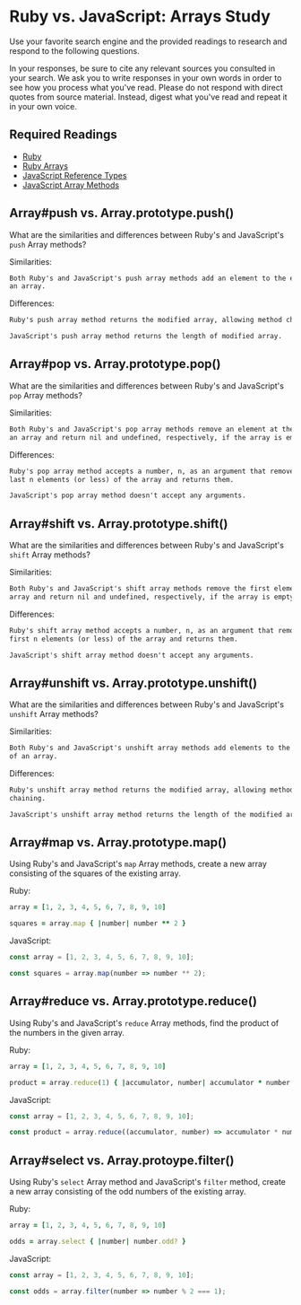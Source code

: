# Ruby vs. JavaScript: Arrays Study

Use your favorite search engine and the provided readings to research and
respond to the following questions.

In your responses, be sure to cite any relevant sources you consulted in your
search. We ask you to write responses in your own words in order to see how you
process what you've read. Please do not respond with direct quotes from source
material. Instead, digest what you've read and repeat it in your own voice.

## Required Readings

-   [Ruby](https://github.com/ga-wdi-boston/ruby)
-   [Ruby Arrays](https://github.com/ga-wdi-boston/ruby-arrays)
-   [JavaScript Reference Types](https://github.com/ga-wdi-boston/js-reference-types)
-   [JavaScript Array Methods](https://github.com/ga-wdi-boston/js-array-methods)

## Array#push vs. Array.prototype.push()

What are the similarities and differences between Ruby's and JavaScript's `push`
Array methods?

Similarities:

```md
Both Ruby's and JavaScript's push array methods add an element to the end of
an array.
```

Differences:

```md
Ruby's push array method returns the modified array, allowing method chaining.

JavaScript's push array method returns the length of modified array.
```

## Array#pop vs. Array.prototype.pop()

What are the similarities and differences between Ruby's and JavaScript's `pop`
Array methods?

Similarities:

```md
Both Ruby's and JavaScript's pop array methods remove an element at the end of
an array and return nil and undefined, respectively, if the array is empty.
```

Differences:

```md
Ruby's pop array method accepts a number, n, as an argument that removes the
last n elements (or less) of the array and returns them.

JavaScript's pop array method doesn't accept any arguments.
```

## Array#shift vs. Array.prototype.shift()

What are the similarities and differences between Ruby's and JavaScript's
`shift` Array methods?

Similarities:

```md
Both Ruby's and JavaScript's shift array methods remove the first element of an
array and return nil and undefined, respectively, if the array is empty.
```

Differences:

```md
Ruby's shift array method accepts a number, n, as an argument that removes the
first n elements (or less) of the array and returns them.

JavaScript's shift array method doesn't accept any arguments.
```

## Array#unshift vs. Array.prototype.unshift()

What are the similarities and differences between Ruby's and JavaScript's
`unshift` Array methods?

Similarities:

```md
Both Ruby's and JavaScript's unshift array methods add elements to the beginning
of an array.
```

Differences:

```md
Ruby's unshift array method returns the modified array, allowing method
chaining.

JavaScript's unshift array method returns the length of the modified array.
```

## Array#map vs. Array.prototype.map()

Using Ruby's and JavaScript's `map` Array methods, create a new array consisting
of the squares of the existing array.

Ruby:

```ruby
array = [1, 2, 3, 4, 5, 6, 7, 8, 9, 10]

squares = array.map { |number| number ** 2 }
```

JavaScript:

```javascript
const array = [1, 2, 3, 4, 5, 6, 7, 8, 9, 10];

const squares = array.map(number => number ** 2);
```

## Array#reduce vs. Array.prototype.reduce()

Using Ruby's and JavaScript's `reduce` Array methods, find the product of the
numbers in the given array.

Ruby:

```ruby
array = [1, 2, 3, 4, 5, 6, 7, 8, 9, 10]

product = array.reduce(1) { |accumulator, number| accumulator * number }
```

JavaScript:

```javascript
const array = [1, 2, 3, 4, 5, 6, 7, 8, 9, 10];

const product = array.reduce((accumulator, number) => accumulator * number, 1);
```

## Array#select vs. Array.protoype.filter()

Using Ruby's `select` Array method and JavaScript's `filter` method, create a
new array consisting of the odd numbers of the existing array.

Ruby:

```ruby
array = [1, 2, 3, 4, 5, 6, 7, 8, 9, 10]

odds = array.select { |number| number.odd? }
```

JavaScript:

```javascript
const array = [1, 2, 3, 4, 5, 6, 7, 8, 9, 10];

const odds = array.filter(number => number % 2 === 1);
```
